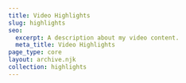 ```yaml
---
title: Video Highlights
slug: highlights
seo:
  excerpt: A description about my video content.
  meta_title: Video Highlights
page_type: core
layout: archive.njk
collection: highlights
---
```

